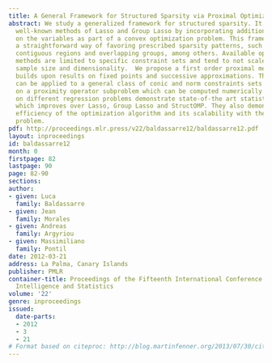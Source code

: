 ```yaml
---
title: A General Framework for Structured Sparsity via Proximal Optimization
abstract: We study a generalized framework for structured sparsity. It extends the
  well-known methods of Lasso and Group Lasso by incorporating additional constraints
  on the variables as part of a convex optimization problem. This framework provides
  a straightforward way of favoring prescribed sparsity patterns, such as orderings,
  contiguous regions and overlapping groups, among others. Available optimization
  methods are limited to specific constraint sets and tend to not scale well with
  sample size and dimensionality.  We propose a first order proximal method, which
  builds upon results on fixed points and successive approximations. The algorithm
  can be applied to a general class of conic and norm constraints sets and relies
  on a proximity operator subproblem which can be computed numerically. Experiments
  on different regression problems demonstrate state-of-the art statistical performance,
  which improves over Lasso, Group Lasso and StructOMP. They also demonstrate the
  efficiency of the optimization algorithm and its scalability with the size of the
  problem.
pdf: http://proceedings.mlr.press/v22/baldassarre12/baldassarre12.pdf
layout: inproceedings
id: baldassarre12
month: 0
firstpage: 82
lastpage: 90
page: 82-90
sections: 
author:
- given: Luca
  family: Baldassarre
- given: Jean
  family: Morales
- given: Andreas
  family: Argyriou
- given: Massimiliano
  family: Pontil
date: 2012-03-21
address: La Palma, Canary Islands
publisher: PMLR
container-title: Proceedings of the Fifteenth International Conference on Artificial
  Intelligence and Statistics
volume: '22'
genre: inproceedings
issued:
  date-parts:
  - 2012
  - 3
  - 21
# Format based on citeproc: http://blog.martinfenner.org/2013/07/30/citeproc-yaml-for-bibliographies/
---
```

